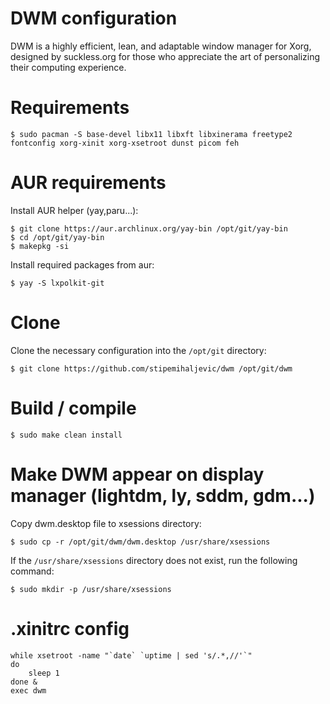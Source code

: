 # DWM configuration
DWM is a highly efficient, lean, and adaptable window manager for Xorg, designed by suckless.org for those who appreciate the art of personalizing their computing experience.

# Requirements
    $ sudo pacman -S base-devel libx11 libxft libxinerama freetype2 fontconfig xorg-xinit xorg-xsetroot dunst picom feh

# AUR requirements
Install AUR helper (yay,paru...):

    $ git clone https://aur.archlinux.org/yay-bin /opt/git/yay-bin
    $ cd /opt/git/yay-bin
    $ makepkg -si

Install required packages from aur:

    $ yay -S lxpolkit-git

# Clone
Clone the necessary configuration into the `/opt/git` directory:

    $ git clone https://github.com/stipemihaljevic/dwm /opt/git/dwm

# Build / compile
    $ sudo make clean install

# Make DWM appear on display manager (lightdm, ly, sddm, gdm...)
Copy dwm.desktop file to xsessions directory:

    $ sudo cp -r /opt/git/dwm/dwm.desktop /usr/share/xsessions


If the `/usr/share/xsessions` directory does not exist, run the following command:

    $ sudo mkdir -p /usr/share/xsessions

# .xinitrc config

    while xsetroot -name "`date` `uptime | sed 's/.*,//'`"
    do
    	sleep 1
    done &
    exec dwm
